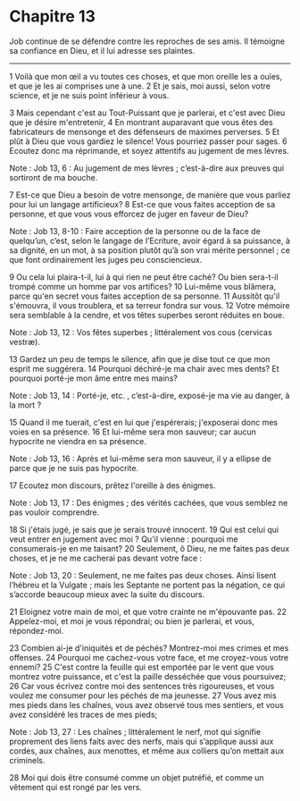 # Chapitre 13

Job continue de se défendre contre les reproches de ses amis.
Il témoigne sa confiance en Dieu, et il lui adresse ses plaintes.

***

1 Voilà que mon œil a vu toutes ces choses, et que mon oreille les a ouïes, et que je les ai comprises une à une. 2 Et je sais, moi aussi, selon votre science, et je ne suis point inférieur à vous.


3 Mais cependant c'est au Tout-Puissant que je parlerai, et c'est avec Dieu que je désire m'entretenir, 4 En montrant auparavant que vous êtes des fabricateurs de mensonge et des défenseurs de maximes perverses. 5 Et plût à Dieu que vous gardiez le silence! Vous pourriez passer pour sages. 6 Ecoutez donc ma réprimande, et soyez attentifs au jugement de mes lèvres.

<span class="bible-note">Note : </span> Job 13, 6 : Au jugement de mes lèvres ; c’est-à-dire aux preuves qui sortiront de ma bouche.

7 Est-ce que Dieu a besoin de votre mensonge, de manière que vous parliez pour lui un langage artificieux? 8 Est-ce que vous faites acception de sa personne, et que vous vous efforcez de juger en faveur de Dieu?

<span class="bible-note">Note : </span> Job 13, 8-10 : Faire acception de la personne ou de la face de quelqu’un, c’est, selon le langage de l’Ecriture, avoir égard à sa puissance, à sa dignité, en un mot, à sa position plutôt qu’à son vrai mérite personnel ; ce que font ordinairement les juges peu consciencieux.

9 Ou cela lui plaira-t-il, lui à qui rien ne peut être caché? Ou bien sera-t-il trompé comme un homme par vos artifices? 10 Lui-même vous blâmera, parce qu'en secret vous faites acception de sa personne. 11 Aussitôt qu'il s'émouvra, il vous troublera, et sa terreur fondra sur vous. 12 Votre mémoire sera semblable à la cendre, et vos têtes superbes seront réduites en boue.

<span class="bible-note">Note : </span> Job 13, 12 : Vos fêtes superbes ; littéralement vos cous (cervicas vestræ).


13 Gardez un peu de temps le silence, afin que je dise tout ce que mon esprit me suggérera. 14 Pourquoi déchiré-je ma chair avec mes dents? Et pourquoi porté-je mon âme entre mes mains?

<span class="bible-note">Note : </span> Job 13, 14 : Porté-je, etc. , c’est-à-dire, exposé-je ma vie au danger, à la mort ?

15 Quand il me tuerait, c'est en lui que j'espérerais; j'exposerai donc mes voies en sa présence. 16 Et lui-même sera mon sauveur; car aucun hypocrite ne viendra en sa présence.

<span class="bible-note">Note : </span> Job 13, 16 : Après et lui-même sera mon sauveur, il y a ellipse de parce que je ne suis pas hypocrite.

17 Ecoutez mon discours, prêtez l'oreille à des énigmes.

<span class="bible-note">Note : </span> Job 13, 17 : Des énigmes ; des vérités cachées, que vous semblez ne pas vouloir comprendre.

18 Si j'étais jugé, je sais que je serais trouvé innocent. 19 Qui est celui qui veut entrer en jugement avec moi ? Qu'il vienne : pourquoi me consumerais-je en me taisant? 20 Seulement, ô Dieu, ne me faites pas deux choses, et je ne me cacherai pas devant votre face :

<span class="bible-note">Note : </span> Job 13, 20 : Seulement, ne me faites pas deux choses. Ainsi lisent l’hébreu et la Vulgate ; mais les Septante ne portent pas la négation, ce qui s’accorde beaucoup mieux avec la suite du discours.

21 Eloignez votre main de moi, et que votre crainte ne m'épouvante pas. 22 Appelez-moi, et moi je vous répondrai; ou bien je parlerai, et vous, répondez-moi.


23 Combien ai-je d'iniquités et de péchés? Montrez-moi mes crimes et mes offenses. 24 Pourquoi me cachez-vous votre face, et me croyez-vous votre ennemi? 25 C'est contre la feuille qui est emportée par le vent que vous montrez votre puissance, et c'est la paille desséchée que vous poursuivez; 26 Car vous écrivez contre moi des sentences très rigoureuses, et vous voulez me consumer pour les péchés de ma jeunesse. 27 Vous avez mis mes pieds dans les chaînes, vous avez observé tous mes sentiers, et vous avez considéré les traces de mes pieds;

<span class="bible-note">Note : </span> Job 13, 27 : Les chaînes ; littéralement le nerf, mot qui signifie proprement des liens faits avec des nerfs, mais qui s’applique aussi aux cordes, aux chaînes, aux menottes, et même aux colliers qu’on mettait aux criminels.

28 Moi qui dois être consumé comme un objet putréfié, et comme un vêtement qui est rongé par les vers.

